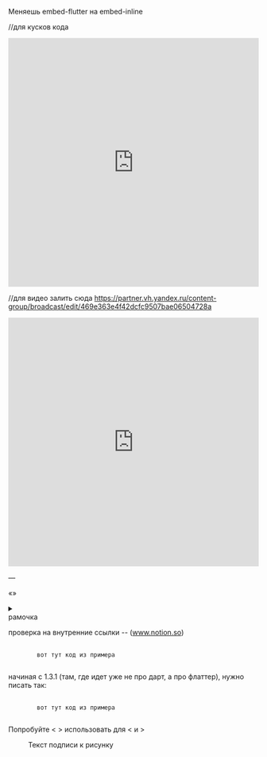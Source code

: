 
Меняешь embed-flutter на embed-inline 

//для кусков кода
<iframe width="100%" height="500" frameborder="0" src="https://dartpad.dev/embed-inline.html?gh_owner=yndx-handbook&gh_repo=flutter-handbook&gh_path=1.2.1_dart_language_tour/1"></iframe>

//для видео 
залить сюда
https://partner.vh.yandex.ru/content-group/broadcast/edit/469e363e4f42dcfc9507bae06504728a

<iframe width="100%" height="500" src="https://frontend.vh.yandex.ru/player/4cc6934c04b95cd7ae7438312c514283?from=partner&mute=1&autoplay=1&tv=0&loop=true&play_on_visible=false" allow="autoplay; fullscreen; accelerometer; gyroscope; picture-in-picture; encrypted-media" frameborder="0" scrolling="no" allowfullscreen></iframe>

—

«»

<details>
<summary></summary>
кат
</details>

<p-important>
рамочка
</p-important>

проверка на внутренние ссылки -- (www.notion.so)


<style>
iframe[src^="https://dartpad.dev"] {
   width: 100%;
   height: 500px;
   border: none;
}
</style>

<script type="text/javascript" src="https://dartpad.dev/inject_embed.dart.js" defer></script>

<pre>
    <code class="language-run-dartpad:theme-light:mode-inline">
        вот тут код из примера
    </code>
</pre>


начиная с 1.3.1 (там, где идет уже не про дарт, а про флаттер), нужно писать так:

<pre>
    <code class="language-run-dartpad:theme-light:mode-flutter">
        вот тут код из примера
    </code>
</pre>

Попробуйте &lt; &gt; использовать для < и >

<figure>
  <img src="https://ml-handbook-strapi-test.s3.mds.yandex.net/ml-handbook-media/gb_1_4571245d67.png" loading="lazy" decoding="async" alt="">
  <figcaption>
    Текст подписи к рисунку
  </figcaption>
</figure>